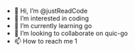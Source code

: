 - 👋 Hi, I’m @justReadCode
- 👀 I’m interested in coding
- 🌱 I’m currently learning go
- 💞️ I’m looking to collaborate on quic-go
- 📫 How to reach me 
1
<!---
justReadCode/justReadCode is a ✨ special ✨ repository because its `README.md` (this file) appears on your GitHub profile.
You can click the Preview link to take a look at your changes.
--->
